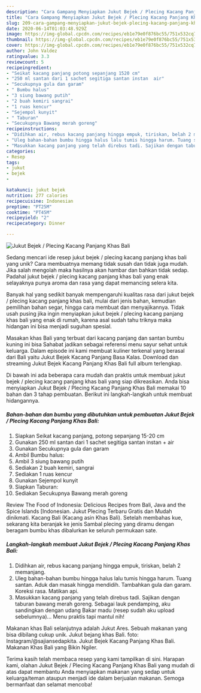 ```yaml
---
description: "Cara Gampang Menyiapkan Jukut Bejek / Plecing Kacang Panjang Khas Bali Anti Gagal"
title: "Cara Gampang Menyiapkan Jukut Bejek / Plecing Kacang Panjang Khas Bali Anti Gagal"
slug: 209-cara-gampang-menyiapkan-jukut-bejek-plecing-kacang-panjang-khas-bali-anti-gagal
date: 2020-06-14T01:03:48.929Z
image: https://img-global.cpcdn.com/recipes/eb1e79e0f876bc55/751x532cq70/jukut-bejek-plecing-kacang-panjang-khas-bali-foto-resep-utama.jpg
thumbnail: https://img-global.cpcdn.com/recipes/eb1e79e0f876bc55/751x532cq70/jukut-bejek-plecing-kacang-panjang-khas-bali-foto-resep-utama.jpg
cover: https://img-global.cpcdn.com/recipes/eb1e79e0f876bc55/751x532cq70/jukut-bejek-plecing-kacang-panjang-khas-bali-foto-resep-utama.jpg
author: John Valdez
ratingvalue: 3.3
reviewcount: 5
recipeingredient:
- "Seikat kacang panjang potong sepanjang 1520 cm"
- "250 ml santan dari 1 sachet segitiga santan instan  air"
- "Secukupnya gula dan garam"
- " Bumbu halus"
- "3 siung bawang putih"
- "2 buah kemiri sangrai"
- "1 ruas kencur"
- "Sejempol kunyit"
- " Taburan"
- "Secukupnya Bawang merah goreng"
recipeinstructions:
- "Didihkan air, rebus kacang panjang hingga empuk, tiriskan, belah 2 memanjang."
- "Uleg bahan-bahan bumbu hingga halus lalu tumis hingga harum. Tuang santan. Aduk dan masak hingga mendidih. Tambahkan gula dan garam. Koreksi rasa. Matikan api."
- "Masukkan kacang panjang yang telah direbus tadi. Sajikan dengan taburan bawang merah goreng. Sebagai lauk pendamping, aku sandingkan dengan udang Bakar madu (resep sudah aku upload sebelumnya)... Menu praktis tapi mantul nih!"
categories:
- Resep
tags:
- jukut
- bejek
- 

katakunci: jukut bejek  
nutrition: 277 calories
recipecuisine: Indonesian
preptime: "PT25M"
cooktime: "PT45M"
recipeyield: "2"
recipecategory: Dinner

---
```



![Jukut Bejek / Plecing Kacang Panjang Khas Bali](https://img-global.cpcdn.com/recipes/eb1e79e0f876bc55/751x532cq70/jukut-bejek-plecing-kacang-panjang-khas-bali-foto-resep-utama.jpg)

Sedang mencari ide resep jukut bejek / plecing kacang panjang khas bali yang unik? Cara membuatnya memang tidak susah dan tidak juga mudah. Jika salah mengolah maka hasilnya akan hambar dan bahkan tidak sedap. Padahal jukut bejek / plecing kacang panjang khas bali yang enak selayaknya punya aroma dan rasa yang dapat memancing selera kita.

Banyak hal yang sedikit banyak mempengaruhi kualitas rasa dari jukut bejek / plecing kacang panjang khas bali, mulai dari jenis bahan, kemudian pemilihan bahan segar, hingga cara membuat dan menyajikannya. Tidak usah pusing jika ingin menyiapkan jukut bejek / plecing kacang panjang khas bali yang enak di rumah, karena asal sudah tahu triknya maka hidangan ini bisa menjadi suguhan spesial.

Masakan khas Bali yang terbuat dari kacang panjang dan santan bumbu kuning ini bisa Sahabat jadikan sebagai referensi menu sayur sehat untuk keluarga. Dalam episode ini kami membuat kuliner terkenal yang berasal dari Bali yaitu Jukut Bejek Kacang Panjang Basa Kalas. Download dan streaming Jukut Bejek Kacang Panjang Khas Bali full album terlengkap.


Di bawah ini ada beberapa cara mudah dan praktis untuk membuat jukut bejek / plecing kacang panjang khas bali yang siap dikreasikan. Anda bisa menyiapkan Jukut Bejek / Plecing Kacang Panjang Khas Bali memakai 10 bahan dan 3 tahap pembuatan. Berikut ini langkah-langkah untuk membuat hidangannya.

<!--inarticleads1-->

##### Bahan-bahan dan bumbu yang dibutuhkan untuk pembuatan Jukut Bejek / Plecing Kacang Panjang Khas Bali:

1. Siapkan Seikat kacang panjang, potong sepanjang 15-20 cm
1. Gunakan 250 ml santan dari 1 sachet segitiga santan instan + air
1. Gunakan Secukupnya gula dan garam
1. Ambil  Bumbu halus:
1. Ambil 3 siung bawang putih
1. Sediakan 2 buah kemiri, sangrai
1. Sediakan 1 ruas kencur
1. Gunakan Sejempol kunyit
1. Siapkan  Taburan:
1. Sediakan Secukupnya Bawang merah goreng


Review The Food of Indonesia: Delicious Recipes from Bali, Java and the Spice Islands [Indonesian. Jukut Plecing Terbaru Gratis dan Mudah dinikmati. Kacang Bali (Kacang asin Khas Bali). Setelah membahas kue, sekarang kita beranjak ke jenis Sambal plecing yang diramu dengan beragam bumbu khas dibalurkan ke seluruh permukaan sate. 

<!--inarticleads2-->

##### Langkah-langkah membuat Jukut Bejek / Plecing Kacang Panjang Khas Bali:

1. Didihkan air, rebus kacang panjang hingga empuk, tiriskan, belah 2 memanjang.
1. Uleg bahan-bahan bumbu hingga halus lalu tumis hingga harum. Tuang santan. Aduk dan masak hingga mendidih. Tambahkan gula dan garam. Koreksi rasa. Matikan api.
1. Masukkan kacang panjang yang telah direbus tadi. Sajikan dengan taburan bawang merah goreng. Sebagai lauk pendamping, aku sandingkan dengan udang Bakar madu (resep sudah aku upload sebelumnya)... Menu praktis tapi mantul nih!


Makanan khas Bali selanjutnya adalah Jukut Ares. Sebuah makanan yang bisa dibilang cukup unik. Jukut bejang khas Bali. foto: Instagram/@sajiansedapkita. Jukut Bejek Kacang Panjang Khas Bali. Makanan Khas Bali yang Bikin Ngiler. 

Terima kasih telah membaca resep yang kami tampilkan di sini. Harapan kami, olahan Jukut Bejek / Plecing Kacang Panjang Khas Bali yang mudah di atas dapat membantu Anda menyiapkan makanan yang sedap untuk keluarga/teman ataupun menjadi ide dalam berjualan makanan. Semoga bermanfaat dan selamat mencoba!
